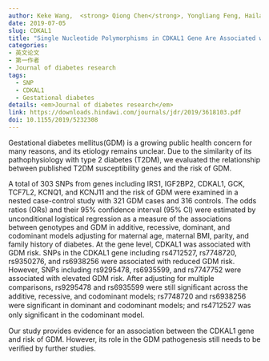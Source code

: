 ```yaml
---
author: Keke Wang,  <strong> Qiong Chen</strong>, Yongliang Feng, Hailan Yang, Weiwei Wu, Ping Zhang, Ying Wang, Jamie Ko, Feng Zhao, Wenqiong Du, Feifei Yang, Tianbi Han, Suping Wang, Yawei Zhang
date: 2019-07-05
slug: CDKAL1
title: "Single Nucleotide Polymorphisms in CDKAL1 Gene Are Associated with Risk of Gestational Diabetes Mellitus in Chinese Population"
categories: 
- 英文论文
- 第一作者
- Journal of diabetes research
tags:
  - SNP
  - CDKAL1
  - Gestational diabetes
details: <em>Journal of diabetes research</em> 
link: https://downloads.hindawi.com/journals/jdr/2019/3618103.pdf
doi: 10.1155/2019/5232308
---
```


Gestational diabetes mellitus(GDM) is a growing public health concern for many reasons, and its etiology remains unclear. 
Due to the similarity of its pathophysiology with type 2 diabetes (T2DM), 
we evaluated the relationship between published T2DM susceptibility genes and the risk of GDM. 

A total of 303 SNPs from genes including IRS1, IGF2BP2, CDKAL1, GCK, TCF7L2, KCNQ1, and KCNJ11 and the risk of GDM were 
examined in a nested case-control study with 321 GDM cases and 316 controls. 
The odds ratios (ORs) and their 95% conﬁdence interval (95% CI) were estimated by unconditional logistical regression 
as a measure of the associations between genotypes and GDM in additive, recessive, dominant, and codominant models 
adjusting for maternal age, maternal BMI, parity, and family history of diabetes. 
At the gene level, CDKAL1 was associated with GDM risk. 
SNPs in the CDKAL1 gene including rs4712527, rs7748720, rs9350276, and rs6938256 were associated 
with reduced GDM risk. However, SNPs including rs9295478, rs6935599, and rs7747752 were associated with 
elevated GDM risk. After adjusting for multiple comparisons, rs9295478 and rs6935599 were still signiﬁcant 
across the additive, recessive, and codominant models; rs7748720 and rs6938256 were signiﬁcant in dominant and 
codominant models; and rs4712527 was only signiﬁcant in the codominant model. 

Our study provides evidence for an association between the CDKAL1 gene and risk of GDM. However, its role in the GDM pathogenesis still needs to be veriﬁed by further studies.
